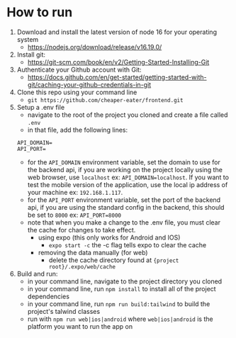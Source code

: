 # How to run

1. Download and install the latest version of node 16 for your operating system
    - https://nodejs.org/download/release/v16.19.0/
2. Install git:
    - https://git-scm.com/book/en/v2/Getting-Started-Installing-Git
3. Authenticate your Github account with Git:
    - https://docs.github.com/en/get-started/getting-started-with-git/caching-your-github-credentials-in-git
4. Clone this repo using your command line
    - `git https://github.com/cheaper-eater/frontend.git`
6. Setup a .env file
    - navigate to the root of the project you cloned and create a file called `.env`
    - in that file, add the following lines:
    ```
    API_DOMAIN=
    API_PORT=
    ```
    - for the `API_DOMAIN` environment variable, set the domain to use for the backend api, if you are working on the project locally using the web browser, use `localhost` ex: `API_DOMAIN=localhost`. If you want to test the mobile version of the application, use the local ip address of your machine ex: `192.168.1.117`.
    - for the `API_PORT` environment variable, set the port of the backend api, if you are using the standard config in the backend, this should be set to `8000` ex: `API_PORT=8000` 
    - note that when you make a change to the .env file, you must clear the cache for changes to take effect.
      - using expo (this only works for Android and IOS)
        - `expo start -c` the -c flag tells expo to clear the cache
      - removing the data manually (for web)
        - delete the cache directory found at `{project root}/.expo/web/cache`
5. Build and run:
    - in your command line, navigate to the project directory you cloned
    - in your command line, run `npm install` to install all of the project dependencies
    - in your command line, run `npm run build:tailwind` to build the project's talwind classes
    - run with `npm run web|ios|android` where `web|ios|android` is the platform you want to run the app on
